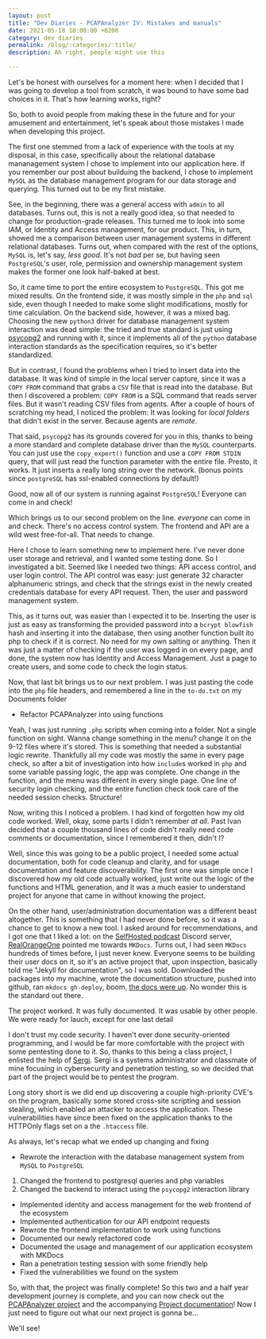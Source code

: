 ```yaml
---
layout: post
title: "Dev Diaries - PCAPAnalyzer IV: Mistakes and manuals"
date: 2021-05-18 10:00:00 +0200
category: dev diaries
permalink: /blog/:categories/:title/
description: Ah right, people might use this

---
```


Let's be honest with ourselves for a moment here: when I decided that I was going to develop a tool from scratch, it was bound to have some bad choices in it. That's how learning works, right?

So, both to avoid people from making these in the future and for your amusement and entertainment, let's speak about those mistakes I made when developing this project.

The first one stemmed from a lack of experience with the tools at my disposal, in this case, specifically about the relational database mananagement system I chose to implement into our application here. If you remember our post about builduing the backend, I chose to implement `MySQL` as the database management program for our data storage and querying. This turned out to be my first mistake.

See, in the beginning, there was a general access with `admin` to all databases. Turns out, this is not a really good idea, so that needed to change for production-grade releases. This turned me to look into some IAM, or Identity and Access management, for our product. This, in turn, showed me a comparison between user management systems in different relational databases. Turns out, when compared with the rest of the options, `MySQL` is, let's say, *less good*. It's not *bad* per se, but having seen `PostgreSQL`'s user, role, permission and ownership management system makes the former one look half-baked at best.

So, it came time to port the entire ecosystem to `PostgreSQL`. This got me mixed results. On the frontend side, it was mostly simple in the `php` and `sql` side, even though I needed to make some slight modifications, mostly for time calculation. On the backend side, however, it was a mixed bag. Choosing the new `python3` driver for database management system interaction was dead simple: the tried and true standard is just using [psycopg2](https://www.psycopg.org/) and running with it, since it implements all of the `python` database interaction standards as the specification requires, so it's better standardized.

But in contrast, I found the problems when I tried to insert data into the database. It was kind of simple in the local server capture, since it was a `COPY FROM` command that grabs a `CSV` file that is read into the database. But then I discovered a problem: `COPY FROM` is a SQL command that reads server files. But it wasn't reading CSV files from agents. After a couple of hours of scratching my head, I noticed the problem: It was looking for *local folders* that didn't exist in the server. Because agents are *remote*.

That said, `psycopg2` has its grounds covered for you in this, thanks to being a more standard and complete database driver than the `MySQL` counterparts. You can just use the `copy_expert()` function and use a `COPY FROM STDIN` query, that will just read the function parameter with the entire file. Presto, it works. It just inserts a really long string over the network. (bonus points since `postgreSQL` has ssl-enabled connections by default!)

Good, now all of our system is running against `PostgreSQL`! Everyone can come in and check!

Which brings us to our second problem on the line. *everyone* can come in and check. There's no access control system. The frontend and API are a wild west free-for-all. That needs to change.

Here I chose to learn something new to implement here. I've never done user storage and retrieval, and I wanted some testing done. So I investigated a bit. Seemed like I needed two things: API access control, and user login control. The API control was easy: just generate 32 character alphanumeric strings, and check that the strings exist in the newly created credentials database for every API request. Then, the user and password management system. 

This, as it turns out, was easier than I expected it to be. Inserting the user is just as easy as transforming the provided password into a `bcrypt blowfish` hash and inserting it into the database, then using another function built ito php to check if it is correct. No need for my own salting or anything. Then it was just a matter of checking if the user was logged in on every page, and done, the system now has Identity and Access Management. Just a page to create users, and some code to check the login status.

Now, that last bit brings us to our next problem. I was just pasting the code into the `php` file headers, and remembered a line in the `to-do.txt` on my Documents folder

- Refactor PCAPAnalyzer into using functions

Yeah, I was just running `.php` scripts when coming into a folder. Not a single function on sight. Wanna change something in the menu? change it on the 9-12 files where it's stored. This is something that needed a substantial logic rewrite. Thankfully all my code was mostly the same in every page check, so after a bit of investigation into how `include`s worked in `php` and some variable passing logic, the app was complete. One change in the function, and the menu was different in every single page. One line of security login checking, and the entire function check took care of the needed session checks. Structure!

Now, writing this I noticed a problem. I had kind of forgotten how my old code worked. Well, okay, some parts I didn't remember *at all*. Past Ivan decided that a couple thousand lines of code didn't really need code comments or documentation, since I remembered it then, didn't I?

Well, since this was going to be a public project, I needed some actual documentation, both for code cleanup and clarity, and for usage documentation and feature discoverability. The first one was simple once I discovered how my old code actually worked, just write out the logic of the functions and HTML generation, and it was a much easier to understand project for anyone that came in without knowing the project.

On the other hand, user/administration documentation was a different beast altogether. This is something that I had never done before, so it was a chance to get to know a new tool. I asked around for recommendations, and I got one that I liked a lot: on the [SelfHosted podcast](https://selfhosted.show/) Discord server, [RealOrangeOne](https://github.com/realorangeone) pointed me towards `MKDocs`. Turns out, I had seen `MKDocs` hundreds of times before, I just never knew. Everyone seems to be building their user docs on it, so it's an active project that, upon inspection, basically told me "Jekyll for documentation", so I was sold. Downloaded the packages into my machine, wrote the documentation structure, pushed into github, ran `mkdocs gh-deploy`, boom, [the docs were up](https://ivanol55.github.io/pcapanalyzer-docs/). No wonder this is the standard out there.

The project worked. It was fully documented. It was usable by other people. We were ready for lauch, except for one last detail

I don't trust my code security. I haven't ever done security-oriented programming, and I would be far more comfortable with the project with some pentesting done to it. So, thanks to this being a class project, I enlisted the help of [Sergi](https://github.com/hondas04). Sergi is a systems administrator and classmate of mine focusing in cybersecurity and penetration testing, so we decided that part of the project would be to pentest the program.

Long story short is we did end up discovering a couple high-priority CVE's on the program, basically some stored cross-site scripting and session stealing, which enabled an attacker to access the application. These vulnerabilities have since been fixed on the application thanks to the HTTPOnly flags set on a the `.htaccess` file.

As always, let's recap what we ended up changing and fixing

- Rewrote the interaction with the database management system from `MySQL` to `PostgreSQL`
1. Changed the frontend to postgresql queries and php variables
2. Changed the backend to interact using the `psycopg2` interaction library
- Implemented identity and access management for the web frontend of the ecosystem
- Implemented authentication for our API endpoint requests
- Rewrote the frontend implementation to work using functions
- Documented our newly refactored code
- Documented the usage and management of our application ecosystem with MKDocs
- Ran a penetration testing session with some friendly help
- Fixed the vulnerabilities we found on the system

So, with that, the project was finally complete! So this two and a half year development journey is complete, and you can now check out the [PCAPAnalyzer project](https://ivanol55.github.io/pcapanalyzer/) and the accompanying [Project documentation](https://ivanol55.github.io/pcapanalyzer-docs/)! Now I just need to figure out what our next project is gonna be...

We'll see!
